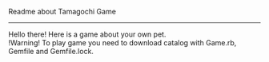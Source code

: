 Readme about Tamagochi Game
__________________________
Hello there! Here is a game about your own pet.  
!Warning! To play game you need to download catalog with Game.rb, Gemfile and Gemfile.lock.
